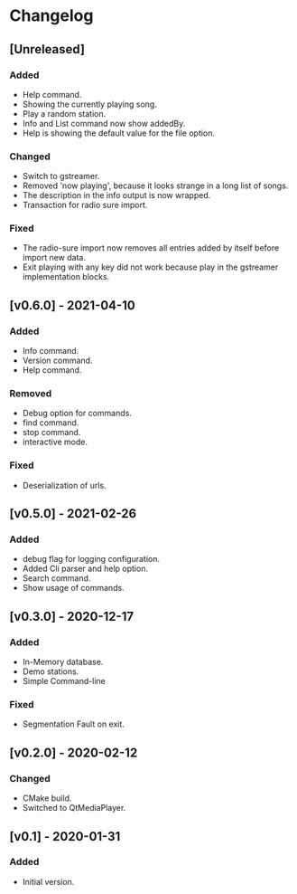 # Changelog

## [Unreleased]

### Added

* Help command.
* Showing the currently playing song.
* Play a random station.
* Info and List command now show addedBy.
* Help is showing the default value for the file option.

### Changed

* Switch to gstreamer.
* Removed 'now playing', because it looks strange in a long list of songs.
* The description in the info output is now wrapped.
* Transaction for radio sure import.

### Fixed

* The radio-sure import now removes all entries added by itself before import new data.
* Exit playing with any key did not work because play in the gstreamer implementation blocks.

## [v0.6.0] - 2021-04-10

### Added

* Info command.
* Version command.
* Help command.

### Removed

* Debug option for commands.
* find command.
* stop command.
* interactive mode.

### Fixed

* Deserialization of urls.

## [v0.5.0] - 2021-02-26

### Added

* debug flag for logging configuration.
* Added Cli parser and help option.
* Search command.
* Show usage of commands.

## [v0.3.0] - 2020-12-17

### Added

* In-Memory database.
* Demo stations.
* Simple Command-line

### Fixed

* Segmentation Fault on exit.

## [v0.2.0] - 2020-02-12

### Changed

* CMake build.
* Switched to QtMediaPlayer.

## [v0.1] - 2020-01-31

### Added

* Initial version.
